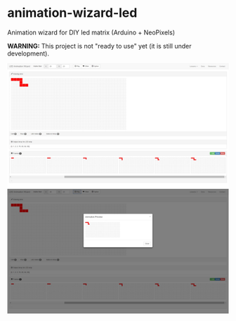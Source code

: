# animation-wizard-led
Animation wizard for DIY led matrix (Arduino + NeoPixels)

**WARNING:** This project is not "ready to use" yet (it is still under development).

![alt tag](https://raw.githubusercontent.com/marborkowski/animation-wizard-led/master/src/assets/screenshots/current.jpg)
![alt tag](https://raw.githubusercontent.com/marborkowski/animation-wizard-led/master/src/assets/screenshots/animation_preview.jpg)